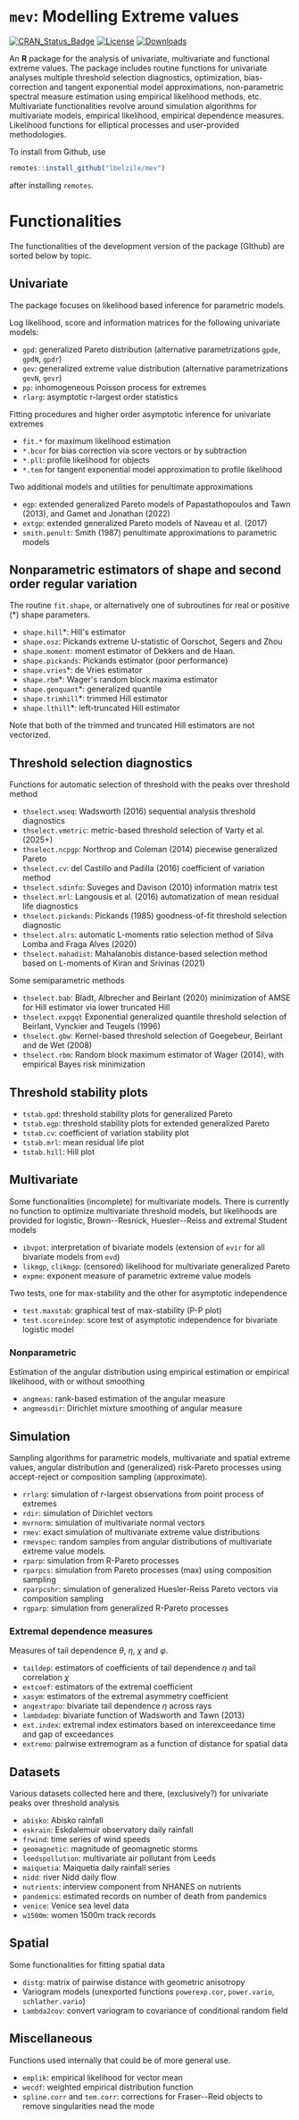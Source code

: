 # `mev`: Modelling Extreme values

[![CRAN_Status_Badge](https://www.r-pkg.org/badges/version-last-release/mev)](https://cran.r-project.org/package=mev)
[![License](https://img.shields.io/badge/license-GPL%20%28%3E=%203%29-blue.svg?style=flat)](http://www.gnu.org/licenses/gpl-3.0.html)
[![Downloads](http://cranlogs.r-pkg.org/badges/mev?color=brightgreen)](http://www.r-pkg.org/pkg/mev)

An **R** package for the analysis of univariate, multivariate and functional extreme values. The package includes routine functions for univariate analyses multiple threshold selection diagnostics, optimization, bias-correction and tangent exponential model approximations, non-parametric spectral measure estimation using empirical likelihood methods, etc. Multivariate functionalities revolve around simulation algorithms for multivariate models, empirical likelihood, empirical dependence measures. Likelihood functions for elliptical processes and user-provided methodologies.


To install from Github, use

```R
remotes::install_github("lbelzile/mev")
```

after installing `remotes`.

# Functionalities

The functionalities of the development version of the package (GIthub) are sorted below by topic.

## Univariate

The package focuses on likelihood based inference for parametric models.

Log likelihood, score and information matrices for the following univariate models:

- `gpd`: generalized Pareto distribution (alternative parametrizations `gpde`, `gpdN`, `gpdr`)
- `gev`: generalized extreme value distribution (alternative parametrizations `gevN`, `gevr`)
- `pp`: inhomogeneous Poisson process for extremes
- `rlarg`: asymptotic r-largest order statistics


Fitting procedures and higher order asymptotic inference for univariate extremes

- `fit.*` for maximum likelihood estimation
- `*.bcor` for bias correction via score vectors or by subtraction
- `*.pll`: profile likelihood for objects
- `*.tem` for tangent exponential model approximation to profile likelihood

Two additional models and utilities for penultimate approximations

- `egp`: extended generalized Pareto models of Papastathopoulos and Tawn (2013), and Gamet and Jonathan (2022)
- `extgp`: extended generalized Pareto models of Naveau et al. (2017)
- `smith.penult`: Smith (1987) penultimate approximations to parametric models

## Nonparametric estimators of shape and second order regular variation

The routine `fit.shape`, or alternatively one of subroutines for real or positive (*) shape parameters.

- `shape.hill`*: Hill's estimator
- `shape.osz`: Pickands extreme U-statistic of Oorschot, Segers and Zhou
- `shape.moment`: moment estimator of Dekkers and de Haan.
- `shape.pickands`: Pickands estimator (poor performance)
- `shape.vries`*: de Vries estimator
- `shape.rbm`*: Wager's random block maxima estimator 
- `shape.genquant`*: generalized quantile
- `shape.trimhill`*: trimmed Hill estimator
- `shape.lthill`*: left-truncated Hill estimator

Note that both of the trimmed and truncated Hill estimators are not vectorized.

## Threshold selection diagnostics

Functions for automatic selection of threshold with the peaks over threshold method

- `thselect.wseq`: Wadsworth (2016) sequential analysis threshold diagnostics
- `thselect.vmetric`: metric-based threshold selection of Varty et al. (2025+)
- `thselect.ncpgp`: Northrop and Coleman (2014) piecewise generalized Pareto
- `thselect.cv`: del Castillo and Padilla (2016) coefficient of variation method
- `thselect.sdinfo`: Suveges and Davison (2010) information matrix test
- `thselect.mrl`: Langousis et al. (2016) automatization of mean residual life diagnostics
- `thselect.pickands`: Pickands (1985) goodness-of-fit threshold selection diagnostic
- `thselect.alrs`: automatic L-moments ratio selection method of Silva Lomba and Fraga Alves (2020)
- `thselect.mahadist`: Mahalanobis distance-based selection method based on L-moments of Kiran and Srivinas (2021)

Some semiparametric methods

- `thselect.bab`: Bladt, Albrecher and Beirlant (2020) minimization of AMSE for Hill estimator via lower truncated Hill
- `thselect.expgqt` Exponential generalized quantile threshold selection of Beirlant, Vynckier and Teugels (1996)
- `thselect.gbw`: Kernel-based threshold selection of Goegebeur, Beirlant and de Wet (2008)
- `thselect.rbm`: Random block maximum estimator of Wager (2014), with empirical Bayes risk minimization


## Threshold stability plots

- `tstab.gpd`: threshold stability plots for generalized Pareto
- `tstab.egp`: threshold stability plots for extended generalized Pareto
- `tstab.cv`: coefficient of variation stability plot
- `tstab.mrl`: mean residual life plot
- `tstab.hill`: Hill plot

## Multivariate 

Some functionalities (incomplete) for multivariate models. There is currently no function to optimize
multivariate threshold models, but likelihoods are provided for logistic, Brown--Resnick, Huesler--Reiss and extremal Student models

- `ibvpot`: interpretation of bivariate models (extension of `evir` for all bivariate models from `evd`)
- `likmgp`, `clikmgp`: (censored) likelihood for multivariate generalized Pareto
- `expme`: exponent measure of parametric extreme value models

Two tests, one for max-stability and the other for asymptotic independence

- `test.maxstab`: graphical test of max-stability (P-P plot)
- `test.scoreindep`: score test of asymptotic independence for bivariate logistic model

### Nonparametric

Estimation of the angular distribution using empirical estimation or empirical likelihood, with or without smoothing

- `angmeas`: rank-based estimation of the angular measure
- `angmeasdir`: Dirichlet mixture smoothing of angular measure

## Simulation

Sampling algorithms for parametric models, multivariate and spatial extreme values, angular distribution and (generalized)  risk-Pareto processes using accept-reject or composition sampling (approximate).

- `rrlarg`: simulation of $r$-largest observations from point process of extremes
- `rdir`: simulation of Dirichlet vectors
- `mvrnorm`: simulation of multivariate normal vectors
- `rmev`: exact simulation of multivariate extreme value distributions
- `rmevspec`: random samples from angular distributions of multivariate extreme value models.
- `rparp`: simulation from R-Pareto processes
- `rparpcs`: simulation from Pareto processes (max) using composition sampling
- `rparpcshr`: simulation of generalized Huesler-Reiss Pareto vectors via composition sampling
- `rgparp`: simulation from generalized R-Pareto processes


### Extremal dependence measures

Measures of tail dependence $\theta$, $\eta$, $\chi$ and $\varphi$.

- `taildep`: estimators of coefficients of tail dependence $\eta$ and tail correlation $\chi$
- `extcoef`: estimators of the extremal coefficient
- `xasym`: estimators of the extremal asymmetry coefficient
- `angextrapo`: bivariate tail dependence $\eta$ across rays
- `lambdadep`: bivariate function of Wadsworth and Tawn (2013)
- `ext.index`: extremal index estimators based on interexceedance time and gap of exceedances
- `extremo`: pairwise extremogram as a function of distance for spatial data

## Datasets

Various datasets collected here and there, (exclusively?)  for univariate peaks over threshold analysis

- `abisko`: Abisko rainfall
- `eskrain`: Eskdalemuir observatory daily rainfall
- `frwind`: time series of wind speeds
- `geomagnetic`: magnitude of geomagnetic storms
- `leedspollution`: multivariate air pollutant from Leeds 
- `maiquetia`: Maiquetia daily rainfall series
- `nidd`: river Nidd daily flow
- `nutrients`: interview component from NHANES on nutrients
- `pandemics`: estimated records on number of death from pandemics
- `venice`: Venice sea level data
- `w1500m`: women 1500m track records

## Spatial

Some functionalities for fitting spatial data

- `distg`: matrix of pairwise distance with geometric anisotropy
- Variogram models (unexported functions `powerexp.cor`, `power.vario`, `schlather.vario`)
- `Lambda2cov`: convert variogram to covariance of conditional random field

## Miscellaneous

Functions used internally that could be of more general use.

- `emplik`: empirical likelihood for vector mean
- `wecdf`: weighted empirical distribution function
- `spline.corr` and `tem.corr`: corrections for Fraser--Reid objects to remove singularities nead the mode

